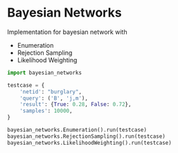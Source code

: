 # Bayesian Networks

Implementation for bayesian network with 

  - Enumeration
  - Rejection Sampling
  - Likelihood Weighting

```python
import bayesian_networks

testcase = {
    'netid': "burglary",
    'query': ('B', 'j,m'),
    'result': {True: 0.28, False: 0.72},
    'samples': 10000,
}

bayesian_networks.Enumeration().run(testcase)
bayesian_networks.RejectionSampling().run(testcase)
bayesian_networks.LikelihoodWeighting().run(testcase)
```
